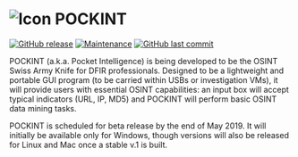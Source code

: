 ![Icon](https://github.com/netevert/pockint/blob/master/docs/icon.png) POCKINT
=======
[![GitHub release](https://img.shields.io/github/release/netevert/pockint.svg?style=flat-square)](https://github.com/netevert/delator/releases)
[![Maintenance](https://img.shields.io/maintenance/yes/2019.svg?style=flat-square)]()
[![GitHub last commit](https://img.shields.io/github/last-commit/netevert/pockint.svg?style=flat-square)](https://github.com/netevert/delator/commit/master)

POCKINT (a.k.a. Pocket Intelligence) is being developed to be the OSINT Swiss Army Knife for DFIR professionals. Designed to be a lightweight and portable GUI program (to be carried within USBs or investigation VMs), it will provide users with essential OSINT capabilities: an input box will accept typical indicators (URL, IP, MD5) and POCKINT will perform basic OSINT data mining tasks.

POCKINT is scheduled for beta release by the end of May 2019. It will initially be available only for Windows, though versions will also be released for Linux and Mac once a stable v.1 is built.
